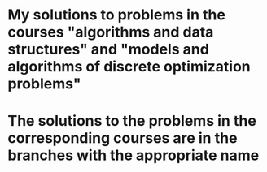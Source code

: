 # My solutions to problems in the courses "algorithms and data structures" and "models and algorithms of discrete optimization problems"

# The solutions to the problems in the corresponding courses are in the branches with the appropriate name
